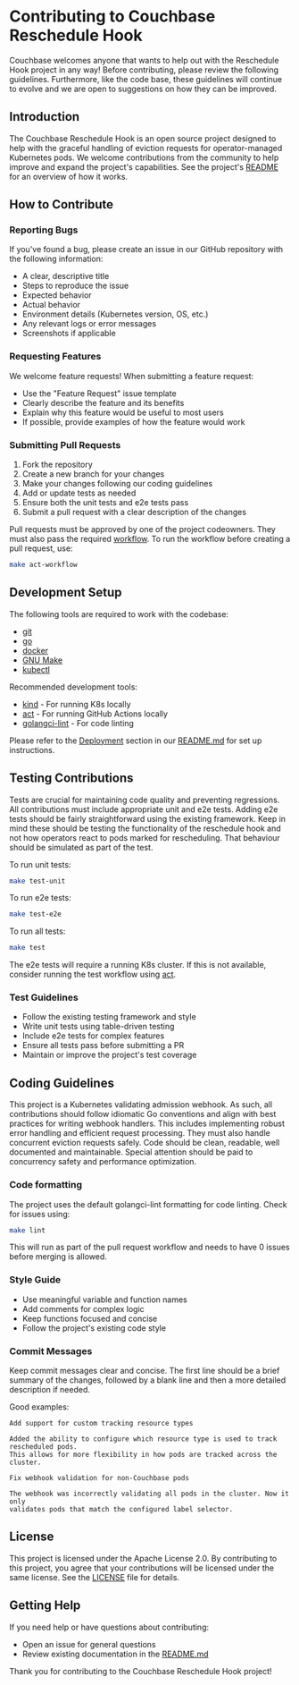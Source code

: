 # Contributing to Couchbase Reschedule Hook

Couchbase welcomes anyone that wants to help out with the Reschedule Hook project in any way! Before contributing, please review the following guidelines. Furthermore, like the code base, these guidelines will continue to evolve and we are open to suggestions on how they can be improved.

## Introduction

The Couchbase Reschedule Hook is an open source project designed to help with the graceful handling of eviction requests for operator-managed Kubernetes pods. We welcome contributions from the community to help improve and expand the project's capabilities. See the project's [README](README.md) for an overview of how it works.

## How to Contribute

### Reporting Bugs

If you've found a bug, please create an issue in our GitHub repository with the following information:

- A clear, descriptive title
- Steps to reproduce the issue
- Expected behavior
- Actual behavior
- Environment details (Kubernetes version, OS, etc.)
- Any relevant logs or error messages
- Screenshots if applicable

### Requesting Features

We welcome feature requests! When submitting a feature request:

- Use the "Feature Request" issue template
- Clearly describe the feature and its benefits
- Explain why this feature would be useful to most users
- If possible, provide examples of how the feature would work

### Submitting Pull Requests

1. Fork the repository
2. Create a new branch for your changes
3. Make your changes following our coding guidelines
4. Add or update tests as needed
5. Ensure both the unit tests and e2e tests pass
6. Submit a pull request with a clear description of the changes

Pull requests must be approved by one of the project codeowners. They must also pass the required [workflow](.github/workflows/pull-ci.yml). To run the workflow before creating a pull request, use:
```bash
make act-workflow
```

## Development Setup

The following tools are required to work with the codebase:

- [git](https://git-scm.com/)
- [go](https://go.dev/)
- [docker](https://www.docker.com/)
- [GNU Make](https://www.gnu.org/software/make/manual/make.html)
- [kubectl](https://kubernetes.io/docs/tasks/tools/)

Recommended development tools:
- [kind](https://kubernetes.io/docs/tasks/tools/) - For running K8s locally
- [act](https://github.com/nektos/act) - For running GitHub Actions locally
- [golangci-lint](https://golangci-lint.run/) - For code linting

Please refer to the [Deployment](#deployment) section in our [README.md](README.md) for set up instructions.

## Testing Contributions

Tests are crucial for maintaining code quality and preventing regressions. All contributions must include appropriate unit and e2e tests. Adding e2e tests should be fairly straightforward using the existing framework. Keep in mind these should be testing the functionality of the reschedule hook and not how operators react to pods marked for rescheduling. That behaviour should be simulated as part of the test.

To run unit tests:
```bash
make test-unit
```
To run e2e tests:
```bash
make test-e2e
```
To run all tests:
```bash
make test
```
The e2e tests will require a running K8s cluster. If this is not available, consider running the test workflow using [act](#submitting-pull-requests).

### Test Guidelines

- Follow the existing testing framework and style
- Write unit tests using table-driven testing
- Include e2e tests for complex features
- Ensure all tests pass before submitting a PR
- Maintain or improve the project's test coverage

## Coding Guidelines

This project is a Kubernetes validating admission webhook. As such, all contributions should follow idiomatic Go conventions and align with best practices for writing webhook handlers. This includes implementing robust error handling and efficient request processing. They must also handle concurrent eviction requests safely. Code should be clean, readable, well documented and maintainable. Special attention should be paid to concurrency safety and performance optimization.

### Code formatting

The project uses the default golangci-lint formatting for code linting. Check for issues using:
```bash
make lint
```
This will run as part of the pull request workflow and needs to have 0 issues before merging is allowed.

### Style Guide

- Use meaningful variable and function names
- Add comments for complex logic
- Keep functions focused and concise
- Follow the project's existing code style

### Commit Messages

Keep commit messages clear and concise. The first line should be a brief summary of the changes, followed by a blank line and then a more detailed description if needed.

Good examples:
```
Add support for custom tracking resource types

Added the ability to configure which resource type is used to track rescheduled pods.
This allows for more flexibility in how pods are tracked across the cluster.
```

```
Fix webhook validation for non-Couchbase pods

The webhook was incorrectly validating all pods in the cluster. Now it only
validates pods that match the configured label selector.
```

## License

This project is licensed under the Apache License 2.0. By contributing to this project, you agree that your contributions will be licensed under the same license. See the [LICENSE](LICENSE) file for details.

## Getting Help

If you need help or have questions about contributing:

- Open an issue for general questions
- Review existing documentation in the [README.md](README.md)

Thank you for contributing to the Couchbase Reschedule Hook project!
